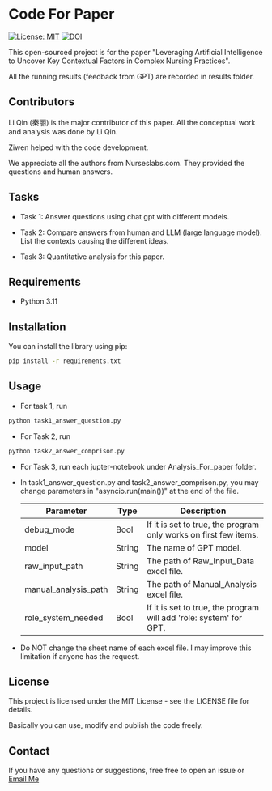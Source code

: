 # Code For Paper

[![License: MIT](https://img.shields.io/badge/License-MIT-yellow.svg)](https://opensource.org/licenses/MIT)
[![DOI](https://zenodo.org/badge/810605839.svg)](https://zenodo.org/doi/10.5281/zenodo.12577338)

This open-sourced project is for the paper "Leveraging Artificial Intelligence to Uncover Key Contextual Factors in Complex Nursing Practices".

All the running results (feedback from GPT) are recorded in results folder.


## Contributors
Li Qin (秦丽) is the major contributor of this paper. All the conceptual work and analysis was done by Li Qin.

Ziwen helped with the code development. 

We appreciate all the authors from Nurseslabs.com. They provided the questions and human answers. 

## Tasks

- Task 1: Answer questions using chat gpt with different models.

- Task 2: Compare answers from human and LLM (large language model). List the contexts causing the different ideas.

- Task 3: Quantitative analysis for this paper.

## Requirements

- Python 3.11

## Installation

You can install the library using pip:

```bash
pip install -r requirements.txt
```

## Usage 
- For task 1, run
```bash
python task1_answer_question.py
```
- For Task 2, run
```bash
python task2_answer_comprison.py
```

- For Task 3, run each jupter-notebook under Analysis_For_paper folder.

- In task1_answer_question.py and task2_answer_comprison.py, you may change parameters in "asyncio.run(main())" at the end of the file.

    | Parameter | Type | Description | 
    | ----------- | ----------- | ----------- |
    | debug_mode | Bool | If it is set to true, the program only works on first few items. |
    | model | String | The name of GPT model. |
    | raw_input_path | String | The path of Raw_Input_Data excel file. |
    | manual_analysis_path | String | The path of Manual_Analysis excel file. |
    | role_system_needed | Bool | If it is set to true, the program will add 'role: system' for GPT. |
    
- Do NOT change the sheet name of each excel file. I may improve this limitation if anyone has the request.

## License
This project is licensed under the MIT License - see the LICENSE file for details.

Basically you can use, modify and publish the code freely. 

## Contact
If you have any questions or suggestions, free free to open an issue or [Email Me](mailto:zzws524@sina.com)


